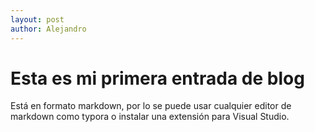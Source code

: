 ```yaml
---
layout: post
author: Alejandro
---
```

# Esta es mi primera entrada de blog
Está en formato markdown, por lo se puede usar cualquier editor de markdown como typora o instalar una extensión para Visual Studio.
